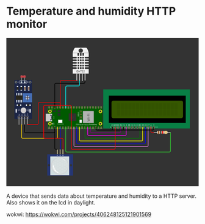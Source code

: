 # Temperature and humidity HTTP monitor

![](/preview.png)

A device that sends data about temperature and humidity to a HTTP server.
Also shows it on the lcd in daylight.

wokwi: https://wokwi.com/projects/406248125121901569
